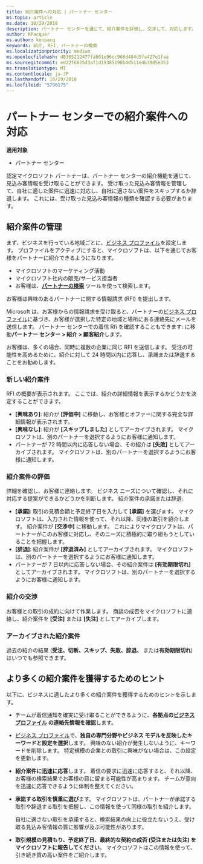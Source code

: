 ```yaml
---
title: 紹介案件への対応 | パートナー センター
ms.topic: article
ms.date: 10/29/2018
description: パートナー センターを通じて、紹介案件を評価し、交渉して、対応します。
author: KPacquer
ms.author: kenpacq
keywords: 紹介, RFI, パートナーの検索
ms.localizationpriority: medium
ms.openlocfilehash: d8305212477fab01e96cc966d404d5fa427e1faa
ms.sourcegitcommit: ed22f6825d3af1d19385198b4d511e4b39d5e353
ms.translationtype: MT
ms.contentlocale: ja-JP
ms.lasthandoff: 10/29/2018
ms.locfileid: "5796175"
---
```

# <a name="responding-to-referrals-in-partner-center"></a>パートナー センターでの紹介案件への対応

**適用対象**

-  パートナー センター

認定マイクロソフト パートナーは、パートナー センターの紹介機能を通じて、見込み客情報を受け取ることができます。 受け取った見込み客情報を管理して、自社に適した案件に迅速に対応し、自社に適さない案件をスキップするか辞退します。 これには、受け取った見込み客情報の種類を確認する必要があります。 

## <a name="referral-management"></a>紹介案件の管理

まず、ビジネスを行っている地域ごとに、[ビジネス プロファイル](create-a-marketing-profile.md)を設定します。 プロファイルをアクティブにすると、マイクロソフトは、以下を通じてお客様をパートナーに紹介できるようになります。

*  マイクロソフトのマーケティング活動
*  マイクロソフト社内の販売/サービス担当者
*  お客様は、**[パートナーの検索](https://partnercenter.microsoft.com/pcv/search)** ツールを使って検索します。

お客様は興味のあるパートナーに関する情報請求 (RFI) を提出します。 

Microsoft は、お客様からの情報請求を受け取ると、パートナーの[ビジネス プロファイル](create-a-marketing-profile.md)に基づき、お客様が選択した特定の地域と場所にある連絡先にメールを送信します。 パートナー センターでの着信 Rfi を確認することもできます: に移動**パートナー センター > 紹介 > 顧客紹介**します。

お客様は、多くの場合、同時に複数の企業に同じ RFI を送信します。 受注の可能性を高めるために、紹介に対して 24 時間以内に応答し、承諾または辞退することをお勧めします。

### <a name="new-referrals"></a>新しい紹介案件

RFI の概要が表示されます。 ここでは、紹介の詳細情報を表示するかどうかを決定することができます。 

*  **[興味あり]**: 紹介が **[評価中]** に移動し、お客様とオファーに関する完全な詳細情報が表示されます。 
*  **[興味なし]**: 紹介が **[スキップしました]** としてアーカイブされます。 マイクロソフトは、別のパートナーを選択するようにお客様に通知します。
*  パートナーが 72 時間以内に応答しない場合、その紹介は **[失敗]** としてアーカイブされます。 マイクロソフトは、別のパートナーを選択するようにお客様に通知します。

### <a name="evaluating-referrals"></a>紹介案件の評価

詳細を確認し、お客様に連絡します。 ビジネス ニーズについて確認し、それに対応する提案ができるかどうかを判断します。 紹介案件の承諾または辞退: 

*  **[承諾]**: 取引の見積金額と予定終了日を入力して **[承諾]** を選びます。 マイクロソフトは、入力された情報を使って、それ以降、同様の取引を紹介します。 紹介案件が **[交渉中]** に移動します。 これによりマイクロソフトは、パートナーがこのお客様に対応し、そのニーズに積極的に取り組もうとしていることを把握します。
*  **[辞退]**: 紹介案件が **[辞退済み]** としてアーカイブされます。 マイクロソフトは、別のパートナーを選択するようにお客様に通知します。
*  パートナーが 7 日以内に応答しない場合、その紹介案件は **[有効期限切れ]** としてアーカイブされます。 マイクロソフトは、別のパートナーを選択するようにお客様に通知します。

### <a name="negotiating-referrals"></a>紹介の交渉

お客様との取引の成約に向けて作業します。 商談の成否をマイクロソフトに連絡し、紹介案件を **[受注]** または **[失注]** としてアーカイブします。 

### <a name="archived-referrals"></a>アーカイブされた紹介案件

過去の紹介の結果 (**受注、切断、スキップ、失敗、辞退、** または**有効期限切れ**) はいつでも参照できます。 

## <a name="getting-more-referrals"></a>より多くの紹介案件を獲得するためのヒント

以下に、ビジネスに適したより多くの紹介案件を獲得するためのヒントを示します。

*  チームが着信通知を確実に受け取ることができるように、**各拠点の[ビジネス プロファイル](create-a-marketing-profile.md) の連絡先情報を確認**します。

*  [ビジネス プロファイル](create-a-marketing-profile.md)で、**独自の専門分野やビジネス モデルを反映したキーワードと設定を選択**します。 興味のない紹介が発生しないように、キーワードを削除します。 特定規模の企業との取引に興味がない場合は、この設定を更新します。

*  **紹介案件に迅速に応答**します。 着信の要求に迅速に応答すると、それ以降、お客様の検索結果でお客様の目に留まる可能性が高まります。 チームが意向を迅速に応答できるように体制を整えてください。

*  **承諾する取引を慎重に選び**ます。 マイクロソフトは、パートナーが承諾する取引や辞退する取引を把握し、この情報を使って同様の取引を紹介します。 

   自社に適さない取引を承諾すると、検索結果の向上に役立たないうえ、受け取る見込み客情報の質に影響が及ぶ可能性があります。

*  **取引規模の見積もり、予定終了日、最終的な契約の成否 (受注または失注) をマイクロソフトに報告してください**。 マイクロソフトはこの情報を使って、引き続き質の高い案件をご紹介します。
